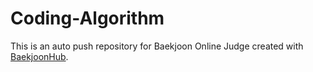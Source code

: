# Coding-Algorithm
This is an auto push repository for Baekjoon Online Judge created with [BaekjoonHub](https://github.com/BaekjoonHub/BaekjoonHub).

